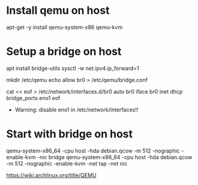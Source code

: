 # Install qemu on host
apt-get -y install qemu-system-x86 qemu-kvm

# Setup a bridge on host
apt install bridge-utils
sysctl -w net.ipv4.ip_forward=1

mkdir /etc/qemu
echo allow br0 > /etc/qemu/bridge.conf

cat << eof > /etc/network/interfaces.d/br0
auto br0
iface br0 inet dhcp
    bridge_ports eno1
eof

- Warning: disable eno1 in /etc/network/interfaces!!

# Start with bridge on host 
qemu-system-x86_64 -cpu host -hda debian.qcow -m 512 -nographic -enable-kvm -nic bridge
qemu-system-x86_64 -cpu host -hda debian.qcow -m 512 -nographic -enable-kvm -net tap -net nic 


https://wiki.archlinux.org/title/QEMU


